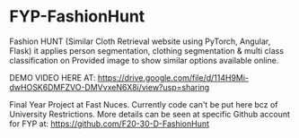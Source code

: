 # FYP-FashionHunt
Fashion HUNT (Similar Cloth Retrieval website using PyTorch, Angular, Flask) it applies person segmentation, clothing segmentation & multi class classification on Provided image to show similar options available online.

DEMO VIDEO HERE AT: https://drive.google.com/file/d/114H9Mi-dwHOSK6DMFZVO-DMVvxeN6X8i/view?usp=sharing

Final Year Project at Fast Nuces. Currently code can't be put here bcz of University Restrictions. More details can be seen at specific Github account for FYP at: https://github.com/F20-30-D-FashionHunt 
